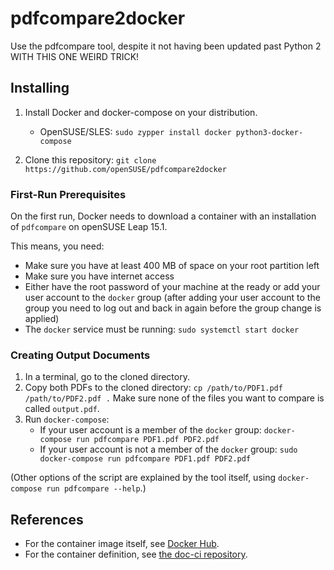 # pdfcompare2docker

Use the pdfcompare tool, despite it not having been updated past Python 2
WITH THIS ONE WEIRD TRICK!

## Installing

1. Install Docker and docker-compose on your distribution.
   *  OpenSUSE/SLES: `sudo zypper install docker python3-docker-compose`

2. Clone this repository: `git clone https://github.com/openSUSE/pdfcompare2docker`


### First-Run Prerequisites

On the first run, Docker needs to download a container with an installation of `pdfcompare` on openSUSE Leap 15.1.

This means, you need:

*  Make sure you have at least 400 MB of space on your root partition left
*  Make sure you have internet access
*  Either have the root password of your machine at the ready or add your user account to the `docker` group (after adding your user account to the group you need to log out and back in again before the group change is applied)
*  The `docker` service must be running: `sudo systemctl start docker`


### Creating Output Documents

1. In a terminal, go to the cloned directory.
2. Copy both PDFs to the cloned directory: `cp /path/to/PDF1.pdf /path/to/PDF2.pdf .`
   Make sure none of the files you want to compare is called `output.pdf`.
3. Run `docker-compose`:
   * If your user account is a member of the `docker` group: `docker-compose run pdfcompare PDF1.pdf PDF2.pdf`
   * If your user account is not a member of the `docker` group: `sudo docker-compose run pdfcompare PDF1.pdf PDF2.pdf`

(Other options of the script are explained by the tool itself, using `docker-compose run pdfcompare --help`.)

## References

* For the container image itself, see [Docker Hub](https://hub.docker.com/r/susedoc/pdfcompare).
* For the container definition, see [the doc-ci repository](https://github.com/openSUSE/doc-ci/tree/develop/build-pdfcompare-container).
